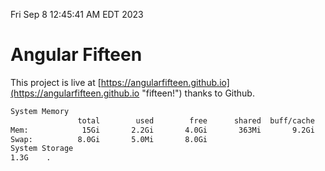 Fri Sep  8 12:45:41 AM EDT 2023

# Angular Fifteen


This project is live at [https://angularfifteen.github.io](https://angularfifteen.github.io "fifteen!") thanks to Github.

```bash
System Memory
               total        used        free      shared  buff/cache   available
Mem:            15Gi       2.2Gi       4.0Gi       363Mi       9.2Gi        12Gi
Swap:          8.0Gi       5.0Mi       8.0Gi
System Storage
1.3G	.
```
```bash
